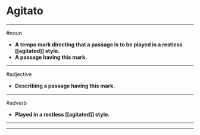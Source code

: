 # Agitato
---
#noun
- **A tempo mark directing that a passage is to be played in a restless [[agitated]] style.**
- **A passage having this mark.**
---
#adjective
- **Describing a passage having this mark.**
---
#adverb
- **Played in a restless [[agitated]] style.**
---
---

